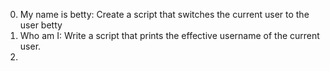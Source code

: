 0. My name is betty: Create a script that switches the current user to the user betty
1. Who am I: Write a script that prints the effective username of the current user.
2. 
